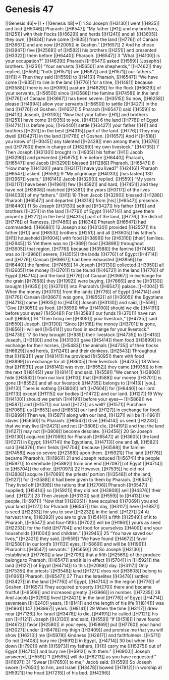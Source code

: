 # Genesis 47
[[Genesis 46|←]] • [[Genesis 48|→]]
1 So Joseph [[H3130]] went [[H935]] and told [[H5046]] Pharaoh: [[H6547]] “My father [[H1]] and my brothers, [[H251]] with their flocks [[H6629]] and herds [[H1241]] and all [[H3605]] they own, [[H834]] have come [[H935]] from the land [[H776]] of Canaan [[H3667]] and are now [[H2005]] in Goshen.” [[H1657]] 
2 And he chose [[H3947]] five [[H2568]] of [[H582]] his brothers [[H251]] and presented [[H3322]] them before [[H6440]] Pharaoh. [[H6547]] 
3 “What [[H4100]] is your occupation?” [[H4639]] Pharaoh [[H6547]] asked [[H559]] [Joseph’s] brothers. [[H251]] “Your servants [[H5650]] are shepherds,” [[H7462]] they replied, [[H559]] “both [[H1571]] we [[H587]] and [[H1571]] our fathers.” [[H1]] 
4 Then they said [[H559]] to [[H413]] Pharaoh, [[H6547]] “We have come [[H935]] to live in the land [[H776]] for a time, [[H1481]] because [[H3588]] there is no [[H369]] pasture [[H4829]] for the flock [[H6629]] of your servants, [[H5650]] since [[H3588]] the famine [[H7458]] in the land [[H776]] of Canaan [[H3667]] has been severe. [[H3515]] So now, [[H6258]] please [[H4994]] allow your servants [[H5650]] to settle [[H3427]] in the land [[H776]] of Goshen. [[H1657]] 
5 Pharaoh [[H6547]] said [[H559]] to [[H413]] Joseph, [[H3130]] “Now that your father [[H1]] and brothers [[H251]] have come [[H935]] to you, [[H413]] 
6 the land [[H776]] of Egypt [[H4714]] is before you; [[H6440]] settle [[H3427]] your father [[H1]] and brothers [[H251]] in the best [[H4315]] part of the land. [[H776]] They may dwell [[H3427]] in the land [[H776]] of Goshen. [[H1657]] And if [[H518]] you know of [[H3045]] any talented [[H2428]] men among them, [[H376]] put [[H7760]] them in charge of [[H8269]] my own livestock.” [[H4735]] 
7 Then Joseph [[H3130]] brought in [[H935]] his father [[H1]] Jacob [[H3290]] and presented [[H5975]] him before [[H6440]] Pharaoh, [[H6547]] and Jacob [[H3290]] blessed [[H1288]] Pharaoh. [[H6547]] 
8 “How many [[H4100]] years [[H3117]] have you lived?” [[H2416]] Pharaoh [[H6547]] asked. [[H559]] 
9 “My pilgrimage [[H4033]] [has lasted] 130 [[H3967]] years,” [[H8141]] Jacob [[H3290]] replied. [[H559]] “My years [[H3117]] have been [[H1961]] few [[H4592]] and hard, [[H7451]] and they have not [[H3808]] matched [[H5381]] the years [[H3117]] of the lives [[H4033]] of my fathers.” [[H1]] 
10 Then Jacob [[H3290]] blessed [[H1288]] Pharaoh [[H6547]] and departed [[H3318]] from [his] [[H6547]] presence. [[H6440]] 
11 So Joseph [[H3130]] settled [[H3427]] his father [[H1]] and brothers [[H251]] in the land [[H776]] of Egypt [[H4714]] and gave them  property [[H272]] in the best [[H4315]] part of the land, [[H776]] the district [[H776]] of Rameses, [[H7486]] as [[H834]] Pharaoh [[H6547]] had commanded. [[H6680]] 
12 Joseph also [[H3130]] provided [[H3557]] his father [[H1]] and [[H853]] brothers [[H251]] and all [[H3605]] his father’s [[H1]] household [[H1004]] with food [[H3899]] for [[H6310]] [their] families. [[H2945]] 
13 Yet there was no [[H369]] food [[H3899]] throughout [[H3605]] that region, [[H776]] because [[H3588]] the famine [[H7458]] was so [[H3966]] severe; [[H3515]] the lands [[H776]] of Egypt [[H4714]] and [[H776]] Canaan [[H3667]] had been exhausted [[H3856]] by [[H6440]] the famine. [[H7458]] 
14 Joseph [[H3130]] collected [[H3950]] all [[H3605]] the money [[H3701]] to be found [[H4672]] in the land [[H776]] of Egypt [[H4714]] and the land [[H776]] of Canaan [[H3667]] in exchange for the grain [[H7668]] they [[H1992]] were buying, [[H7666]] and he [[H3130]] brought [[H935]] [it] [[H3701]] into Pharaoh’s [[H6547]] palace. [[H1004]] 
15 When the money [[H3701]] from the lands [[H776]] of Egypt [[H4714]] and [[H776]] Canaan [[H3667]] was gone, [[H8552]] all [[H3605]] the Egyptians [[H4713]] came [[H935]] to [[H413]] Joseph [[H3130]] and said, [[H559]] “Give [[H3051]] us  food. [[H3899]] Why [[H4100]] should we die [[H4191]] before your eyes? [[H5048]] For [[H3588]] our funds [[H3701]] have run out! [[H656]] 
16 “Then bring me [[H3051]] your livestock,” [[H4735]] said [[H559]] Joseph. [[H3130]] “Since [[H518]] the money [[H3701]] is gone, [[H656]] I will sell [[H5414]] you food  in exchange for your livestock.” [[H4735]] 
17 So they brought [[H935]] their livestock [[H4735]] to [[H413]] Joseph, [[H3130]] and he [[H3130]] gave [[H5414]] them  food [[H3899]] in exchange for their horses, [[H5483]] the animals [[H4735]] of their flocks [[H6629]] and herds, [[H1241]] and their donkeys. [[H2543]] Throughout that [[H1931]] year [[H8141]] he provided [[H5095]] them with food [[H3899]] in exchange for all [[H3605]] their livestock. [[H4735]] 
18 When that [[H1931]] year [[H8141]] was over, [[H8552]] they came [[H935]] to him  the next [[H8145]] year [[H8141]] and said, [[H559]] “We cannot [[H3808]] hide [[H3582]] from our lord [[H113]] that [[H3588]] our money [[H3701]] is gone [[H8552]] and all our livestock [[H4735]] belongs to [[H413]] [you]. [[H113]] There is nothing [[H3808]] left [[H7604]] for [[H6440]] our lord [[H113]] except [[H1115]] our bodies [[H1472]] and our land. [[H127]] 
19 Why [[H4100]] should we perish [[H4191]] before your eyes— [[H5869]] we [[H587]] and [[H1571]] our land [[H127]] as well? [[H1571]] Purchase [[H7069]] us [[H853]] and [[H853]] our land [[H127]] in exchange for food. [[H3899]] Then we, [[H587]] along with our land, [[H127]] will be [[H1961]] slaves [[H5650]] to Pharaoh. [[H6547]] Give [[H5414]] us seed [[H2233]] that we may live [[H2421]] and not [[H3808]] die, [[H4191]] and that the land [[H127]] may not [[H3808]] become desolate. [[H3456]] 
20 So Joseph [[H3130]] acquired [[H7069]] for Pharaoh [[H6547]] all [[H3605]] the land [[H127]] in Egypt; [[H4714]] the Egyptians, [[H4713]] one and all, [[H582]] sold [[H4376]] their fields [[H7704]] because [[H3588]] the famine [[H7458]] was so severe [[H2388]] upon them. [[H5921]] The land [[H776]] became Pharaoh’s, [[H1961]] 
21 and Joseph reduced [[H5674]] the people [[H5971]] to servitude [[H5892]] from one end [[H7097]] of Egypt [[H4714]] to [[H5704]] the other. [[H7097]] 
22 However, [[H7535]] he did not [[H3808]] acquire [[H7069]] the priests’ portion [[H3548]] of the land, [[H127]] for [[H3588]] it had been given to them by Pharaoh. [[H6547]] They lived off [[H398]] the rations that [[H2706]] Pharaoh [[H6547]] supplied; [[H5414]] so [[H5921]] they did not [[H3808]] sell [[H4376]] their land. [[H127]] 
23 Then Joseph [[H3130]] said [[H559]] to [[H413]] the people, [[H5971]] “Now that [[H2005]] I have acquired [[H7069]] you and your land [[H127]] for Pharaoh [[H6547]] this day, [[H3117]] here [[H1887]] is seed [[H2233]] for you  to sow [[H2232]] in the land. [[H127]] 
24 At harvest time, [[H8393]] you are to give [[H5414]] a fifth [[H2549]] of it to Pharaoh, [[H6547]] and four-fifths [[H702]] will be [[H1961]] yours  as seed [[H2233]] for the field [[H7704]] and food for yourselves [[H400]] and your households [[H1004]] and children.” [[H2945]] 
25 “You have saved our lives,” [[H2421]] they said. [[H559]] “We have found [[H4672]] favor [[H2580]] in our lord’s [[H113]] eyes, [[H5869]] and will be [[H1961]] Pharaoh’s [[H6547]] servants.” [[H5650]] 
26 So Joseph [[H3130]] established [[H7760]] a law [[H2706]] that a fifth [[H2569]] of the produce belongs to Pharaoh, [[H6547]] and it is in effect [[H5704]] in [[H5921]] the land [[H127]] of Egypt [[H4714]] to this [[H2088]] day. [[H3117]] Only [[H7535]] the priests’ [[H3548]] land [[H127]] does not [[H3808]] belong to [[H1961]] Pharaoh. [[H6547]] 
27 Thus the Israelites [[H3478]] settled [[H3427]] in the land [[H776]] of Egypt, [[H4714]] in the region [[H776]] of Goshen. [[H1657]] They acquired property [[H270]] there  and became fruitful [[H6509]] and increased greatly [[H3966]] in number. [[H7235]] 
28 And Jacob [[H3290]] lived [[H2421]] in the land [[H776]] of Egypt [[H4714]] seventeen [[H6240]] years, [[H8141]] and the length of his life [[H8141]] was [[H1961]] 147 [[H3967]] years. [[H8141]] 
29 When the time [[H3117]] drew near [[H7126]] for Israel [[H3478]] to die, [[H4191]] he called [[H7121]] his son [[H1121]] Joseph [[H3130]] and said, [[H559]] “If [[H518]] I have found [[H4672]] favor [[H2580]] in your eyes, [[H5869]] put [[H7760]] your hand [[H3027]] under [[H8478]] my thigh [[H3409]] and promise me that you will show [[H6213]] me [[H5978]] kindness [[H2617]] and faithfulness. [[H571]] Do not [[H408]] bury me [[H6912]] in Egypt, [[H4714]] 
30 but when I lie down [[H7901]] with [[H5973]] my fathers, [[H1]] carry me [[H5375]] out of Egypt [[H4714]] and bury me [[H6912]] with them.” [[H6900]] Joseph answered, [[H559]] “I [[H595]] will do [[H6213]] as you have requested.” [[H1697]] 
31 “Swear [[H7650]] to me,”  Jacob said. [[H559]] So Joseph swore [[H7650]] to him,  and Israel [[H3478]] bowed [[H7812]] in worship at [[H5921]] the head [[H7218]] of his bed. [[H4296]] 
